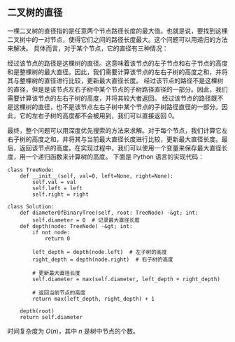## 二叉树的直径



一棵二叉树的直径指的是任意两个节点路径长度的最大值。也就是说，要找到这棵二叉树中的一对节点，使得它们之间的路径长度最大。这个问题可以用递归的方法来解决。
具体而言，对于某个节点，它的直径有三种情况：

经过该节点的路径是这棵树的直径。这意味着该节点的左子节点和右子节点的高度和是整棵树的最大直径。因此，我们需要计算该节点的左右子树的高度之和，并将其与整棵树的直径进行比较，更新最大直径长度。
经过该节点的路径不是这棵树的直径，但是是该节点左右子树中某个节点的子树路径直径的一部分。因此，我们需要计算该节点的左右子树的高度，并将其较大者返回。
经过该节点的路径既不是这棵树的直径，也不是该节点左右子树中某个节点的子树路径直径的一部分。因此，它的左右子树的高度都不会被用到，我们可以直接返回 0。

最终，整个问题可以用深度优先搜索的方法来求解。对于每个节点，我们计算它左右子树的高度之和，并将其与当前最大直径长度进行比较，更新最大直径长度。最后，返回该节点的高度。在实现过程中，我们可以使用一个变量来保存最大直径长度，用一个递归函数来计算树的高度。
下面是 Python 语言的实现代码：

    class TreeNode:
        def __init__(self, val=0, left=None, right=None):
            self.val = val
            self.left = left
            self.right = right
    
    class Solution:
        def diameterOfBinaryTree(self, root: TreeNode) -&gt; int:
            self.diameter = 0  # 记录最大直径长度
        def depth(node: TreeNode) -&gt; int:
            if not node:
                return 0
    
            left_depth = depth(node.left)  # 左子树的高度
            right_depth = depth(node.right)  # 右子树的高度
    
            # 更新最大直径长度
            self.diameter = max(self.diameter, left_depth + right_depth)
    
            # 返回当前节点的高度
            return max(left_depth, right_depth) + 1
    
        depth(root)
        return self.diameter

时间复杂度为 $O(n)$，其中 $n$ 是树中节点的个数。